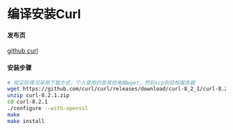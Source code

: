 编译安装Curl
=

#### 发布页
[github curl](https://github.com/curl/curl/releases)

#### 安装步骤
```bash 
# 视实际情况采用下载方式，个人使用的是其他电脑wget，然后scp到目标服务器
wget https://github.com/curl/curl/releases/download/curl-8_2_1/curl-8.2.1.zip
unzip curl-8.2.1.zip
cd curl-8.2.1
./configure --with-openssl
make
make install
```